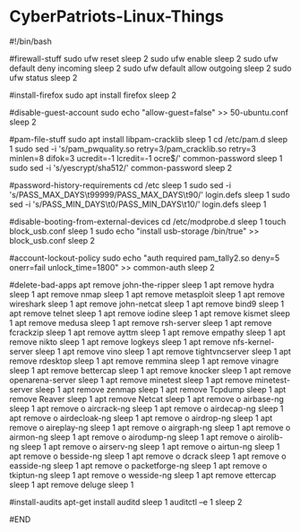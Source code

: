 # CyberPatriots-Linux-Things

#!/bin/bash

#firewall-stuff
sudo ufw reset
sleep 2
sudo ufw enable
sleep 2
sudo ufw default deny incoming
sleep 2
sudo ufw default allow outgoing
sleep 2
sudo ufw status
sleep 2

#install-firefox
sudo apt install firefox
sleep 2

#disable-guest-account
sudo echo "allow-guest=false" >> 50-ubuntu.conf
sleep 2

#pam-file-stuff
sudo apt install libpam-cracklib
sleep 1
cd /etc/pam.d
sleep 1
sudo sed -i 's/pam_pwquality.so retry=3/pam_cracklib.so retry=3 minlen=8 difok=3 ucredit=-1 lcredit=-1 ocre$/' common-password
sleep 1
sudo sed -i 's/yescrypt/sha512/' common-password
sleep 2

#password-history-requirements
cd /etc
sleep 1
sudo sed -i 's/PASS_MAX_DAYS\t99999/PASS_MAX_DAYS\t90/' login.defs
sleep 1
sudo sed -i 's/PASS_MIN_DAYS\t0/PASS_MIN_DAYS\t10/' login.defs
sleep 1

#disable-booting-from-external-devices
cd /etc/modprobe.d
sleep 1
touch block_usb.conf
sleep 1
sudo echo "install usb-storage /bin/true" >> block_usb.conf
sleep 2

#account-lockout-policy
sudo echo "auth required pam_tally2.so deny=5 onerr=fail unlock_time=1800" >> common-auth
sleep 2

#delete-bad-apps
apt remove john-the-ripper
sleep 1
apt remove hydra
sleep 1
apt remove nmap
sleep 1
apt remove metasploit
sleep 1
apt remove wireshark
sleep 1
apt remove john-netcat 
sleep 1
apt remove bind9 
sleep 1
apt remove telnet
sleep 1
apt remove iodine 
sleep 1
apt remove kismet
sleep 1
apt remove medusa 
sleep 1
apt remove rsh-server 
sleep 1
apt remove fcrackzip 
sleep 1
apt remove ayttm 
sleep 1
apt remove empathy 
sleep 1
apt remove nikto 
sleep 1
apt remove logkeys
sleep 1
apt remove nfs-kernel-server 
sleep 1
apt remove vino 
sleep 1
apt remove tightvncserver 
sleep 1
apt remove rdesktop 
sleep 1
apt remove remmina 
sleep 1
apt remove vinagre 
sleep 1
apt remove bettercap 
sleep 1
apt remove knocker 
sleep 1
apt remove openarena-server 
sleep 1
apt remove minetest 
sleep 1
apt remove minetest-server 
sleep 1
apt remove zenmap
sleep 1
apt remove Tcpdump
sleep 1
apt remove Reaver
sleep 1
apt remove Netcat
sleep 1
apt remove o airbase-ng
sleep 1
apt remove o aircrack-ng
sleep 1
apt remove o airdecap-ng
sleep 1
apt remove o airdecloak-ng
sleep 1
apt remove o airdrop-ng
sleep 1
apt remove o aireplay-ng
sleep 1
apt remove o airgraph-ng
sleep 1
apt remove o airmon-ng
sleep 1
apt remove o airodump-ng
sleep 1
apt remove o airolib-ng
sleep 1
apt remove o airserv-ng
sleep 1
apt remove o airtun-ng
sleep 1
apt remove o besside-ng
sleep 1
apt remove o dcrack
sleep 1
apt remove o easside-ng
sleep 1
apt remove o packetforge-ng
sleep 1
apt remove o tkiptun-ng
sleep 1
apt remove o wesside-ng
sleep 1
apt remove ettercap
sleep 1
apt remove deluge
sleep 1

#install-audits
apt-get install auditd
sleep 1
auditctl –e 1
sleep 2

#END
